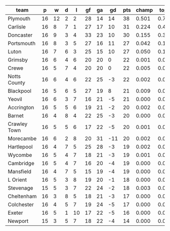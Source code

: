 |     team     | p  | w  | d | l  | gf | ga | gd  | pts | champ | top2  | top3  | top4  |  5-7  | bot4  | bot3  | bot2  |
|--------------|----|----|---|----|----|----|-----|-----|-------|-------|-------|-------|-------|-------|-------|-------|
| Plymouth     | 16 | 12 | 2 |  2 | 28 | 14 |  14 |  38 | 0.501 | 0.736 | 0.863 | 0.925 | 0.060 | 0.000 | 0.000 | 0.000|
| Carlisle     | 16 |  8 | 7 |  1 | 27 | 17 |  10 |  31 | 0.224 | 0.491 | 0.676 | 0.794 | 0.146 | 0.000 | 0.000 | 0.000|
| Doncaster    | 16 |  9 | 3 |  4 | 33 | 23 |  10 |  30 | 0.155 | 0.364 | 0.561 | 0.708 | 0.193 | 0.001 | 0.000 | 0.000|
| Portsmouth   | 16 |  8 | 3 |  5 | 27 | 16 |  11 |  27 | 0.042 | 0.128 | 0.259 | 0.404 | 0.308 | 0.005 | 0.003 | 0.002|
| Luton        | 16 |  7 | 6 |  3 | 25 | 15 |  10 |  27 | 0.050 | 0.152 | 0.291 | 0.439 | 0.300 | 0.005 | 0.002 | 0.001|
| Grimsby      | 16 |  6 | 4 |  6 | 20 | 20 |   0 |  22 | 0.001 | 0.006 | 0.017 | 0.035 | 0.111 | 0.152 | 0.106 | 0.065|
| Crewe        | 16 |  5 | 7 |  4 | 20 | 20 |   0 |  22 | 0.005 | 0.017 | 0.044 | 0.088 | 0.196 | 0.071 | 0.046 | 0.025|
| Notts County | 16 |  6 | 4 |  6 | 22 | 25 |  -3 |  22 | 0.002 | 0.011 | 0.032 | 0.066 | 0.175 | 0.089 | 0.063 | 0.035|
| Blackpool    | 16 |  5 | 6 |  5 | 27 | 19 |   8 |  21 | 0.009 | 0.037 | 0.086 | 0.155 | 0.257 | 0.031 | 0.020 | 0.010|
| Yeovil       | 16 |  6 | 3 |  7 | 16 | 21 |  -5 |  21 | 0.000 | 0.003 | 0.013 | 0.032 | 0.107 | 0.168 | 0.121 | 0.078|
| Accrington   | 16 |  5 | 5 |  6 | 19 | 21 |  -2 |  20 | 0.002 | 0.004 | 0.012 | 0.029 | 0.106 | 0.174 | 0.122 | 0.076|
| Barnet       | 16 |  4 | 8 |  4 | 22 | 25 |  -3 |  20 | 0.000 | 0.005 | 0.016 | 0.034 | 0.106 | 0.170 | 0.120 | 0.074|
| Crawley Town | 16 |  5 | 5 |  6 | 17 | 22 |  -5 |  20 | 0.001 | 0.004 | 0.010 | 0.023 | 0.089 | 0.208 | 0.155 | 0.098|
| Morecambe    | 16 |  6 | 2 |  8 | 20 | 31 | -11 |  20 | 0.002 | 0.013 | 0.031 | 0.065 | 0.164 | 0.095 | 0.064 | 0.038|
| Hartlepool   | 16 |  4 | 7 |  5 | 25 | 28 |  -3 |  19 | 0.002 | 0.007 | 0.018 | 0.042 | 0.124 | 0.132 | 0.089 | 0.052|
| Wycombe      | 16 |  5 | 4 |  7 | 18 | 21 |  -3 |  19 | 0.001 | 0.003 | 0.010 | 0.024 | 0.089 | 0.203 | 0.148 | 0.096|
| Cambridge    | 16 |  5 | 4 |  7 | 16 | 20 |  -4 |  19 | 0.000 | 0.001 | 0.004 | 0.009 | 0.047 | 0.315 | 0.242 | 0.169|
| Mansfield    | 16 |  4 | 7 |  5 | 15 | 19 |  -4 |  19 | 0.000 | 0.001 | 0.003 | 0.009 | 0.039 | 0.366 | 0.290 | 0.202|
| L Orient     | 16 |  5 | 3 |  8 | 19 | 20 |  -1 |  18 | 0.000 | 0.003 | 0.008 | 0.018 | 0.060 | 0.267 | 0.203 | 0.134|
| Stevenage    | 15 |  5 | 3 |  7 | 22 | 24 |  -2 |  18 | 0.003 | 0.012 | 0.034 | 0.068 | 0.161 | 0.102 | 0.073 | 0.043|
| Cheltenham   | 16 |  3 | 8 |  5 | 18 | 21 |  -3 |  17 | 0.000 | 0.001 | 0.004 | 0.010 | 0.043 | 0.339 | 0.264 | 0.185|
| Colchester   | 16 |  4 | 5 |  7 | 19 | 24 |  -5 |  17 | 0.000 | 0.001 | 0.002 | 0.007 | 0.035 | 0.390 | 0.308 | 0.218|
| Exeter       | 16 |  5 | 1 | 10 | 17 | 22 |  -5 |  16 | 0.000 | 0.001 | 0.003 | 0.007 | 0.034 | 0.398 | 0.318 | 0.231|
| Newport      | 15 |  3 | 5 |  7 | 18 | 22 |  -4 |  14 | 0.000 | 0.002 | 0.005 | 0.012 | 0.051 | 0.316 | 0.242 | 0.167|
